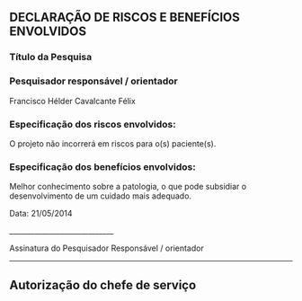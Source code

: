 ## DECLARAÇÃO DE RISCOS E BENEFÍCIOS ENVOLVIDOS

### Título da Pesquisa



### Pesquisador responsável / orientador

Francisco Hélder Cavalcante Félix

### Especificação dos riscos envolvidos:

O projeto não incorrerá em riscos para o(s) paciente(s). 
### Especificação dos benefícios envolvidos:

Melhor conhecimento sobre a patologia, o que pode subsidiar o desenvolvimento de um cuidado mais adequado.

Data: 21/05/2014


\_\_\_\_\_\_\_\_\_\_\_\_\_\_\_\_\_\_\_\_\_\_\_\_\_\_\_\_\_

Assinatura do Pesquisador Responsável / orientador

----

## Autorização do chefe de serviço

